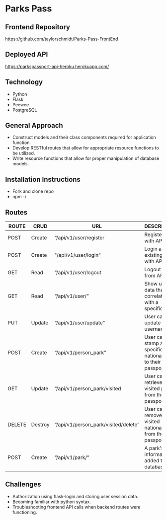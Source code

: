 # Parks Pass
## Frontend Repository
https://github.com/taylorschmidt/Parks-Pass-FrontEnd
## Deployed API
https://parkspassport-api-heroku.herokuapp.com/
## Technology
* Python
* Flask
* Peewee
* PostgreSQL
## General Approach
* Construct models and their class components required for application function.
* Develop RESTful routes that allow for appropriate resource functions to be utilized.
* Write resource functions that allow for proper manipulation of database models.
## Installation Instructions
* Fork and clone repo
* npm -i
## Routes
|ROUTE |CRUD  |URL           |DESCRIPTION                          |
|------|------|--------------|-------------------------------------|
|POST  |Create|“/api/v1/user/register |Register user with API.     |
|POST   |Create  |"/api/v1/user/login”|Login an existing user with API.|
|GET   |Read  |“/api/v1/user/logout|Logout user from API.     |
|GET  |Read|“/api/v1/user/”|Show user data that correlates with a specific email.|
|PUT  |Update|“/api/v1/user/update"|User can update their username.|
|POST   |Create|“/api/v1/person_park”|User can stamp a specific national park to their passport.|
|GET|Update|“/api/v1/person_park/visited|User can retrieved their visited parks from their passport.|
|DELETE|Destroy|“/api/v1/person_park/visited/delete”    |User can remove a visited national park from their passport.|
|POST|Create|“/api/v1/park/”    |A park's information is added to the database.|

## Challenges
* Authorization using flask-login and storing user session data.
* Becoming familiar with python syntax.
* Troubleshooting frontend API calls when backend routes were functioning.